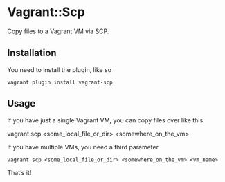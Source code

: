 # Vagrant::Scp

Copy files to a Vagrant VM via SCP.

## Installation

You need to install the plugin, like so

    vagrant plugin install vagrant-scp

## Usage

If you have just a single Vagrant VM, you can copy files over like this:

   vagrant scp <some_local_file_or_dir> <somewhere_on_the_vm>

If you have multiple VMs, you need a third parameter

    vagrant scp <some_local_file_or_dir> <somewhere_on_the_vm> <vm_name>

That’s it!
